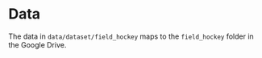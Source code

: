 # Data

The data in `data/dataset/field_hockey` maps to the `field_hockey` folder in the Google Drive.